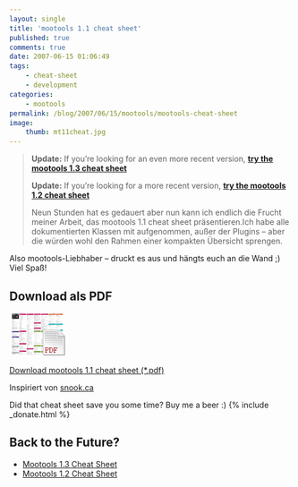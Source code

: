 ```yaml
---
layout: single
title: 'mootools 1.1 cheat sheet'
published: true
comments: true
date: 2007-06-15 01:06:49
tags:
    - cheat-sheet
    - development
categories:
    - mootools
permalink: /blog/2007/06/15/mootools/mootools-cheat-sheet
image:
    thumb: mt11cheat.jpg
---
```

> **Update:** If you&#8217;re looking for an even more recent version, [**try the mootools 1.3 cheat sheet**][5]
>
> **Update:** If you&#8217;re looking for a more recent version, [**try the mootools 1.2 cheat sheet**][1]
> 
> Neun Stunden hat es gedauert aber nun kann ich endlich die Frucht meiner Arbeit, das mootools 1.1 cheat sheet präsentieren.Ich habe alle dokumentierten Klassen mit aufgenommen, außer der Plugins &#8211; aber die würden wohl den Rahmen einer kompakten Übersicht sprengen.


Also mootools-Liebhaber &#8211; druckt es aus und hängts euch an die Wand ;) Viel Spaß!

## Download als PDF

[![Cheat Sheet Mootools 1.1 as PDF][2]][3]
  
<a href="/uploads/mootools_11_cheat_sheet.pdf" class="btn btn-success">Download mootools 1.1 cheat sheet (*.pdf)</a>

Inspiriert von [snook.ca][4]

Did that cheat sheet save you some time? Buy me a beer :)
{% include _donate.html %}

## Back to the Future?

  * [Mootools 1.3 Cheat Sheet][5]
  * [Mootools 1.2 Cheat Sheet][1]

 [1]: /blog/2008/06/11/mootools/mootools-12-cheat-sheet/
 [2]: /images/pdf-cheat-sheet.jpg
 [3]: /uploads/mootools_11_cheat_sheet.pdf "download mootools 1.1 cheat sheet as pdf"
 [4]: http://snook.ca/archives/javascript/mootools_r83_cheatsheet/ "snook.ca besuchen"
 [5]: /blog/2011/02/09/mootools/mootools-1-3-cheat-sheet/